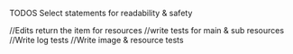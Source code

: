 TODOS
Select statements for readability & safety

//Edits return the item for resources
//write tests for main & sub resources
//Write log tests
//Write image & resource tests
